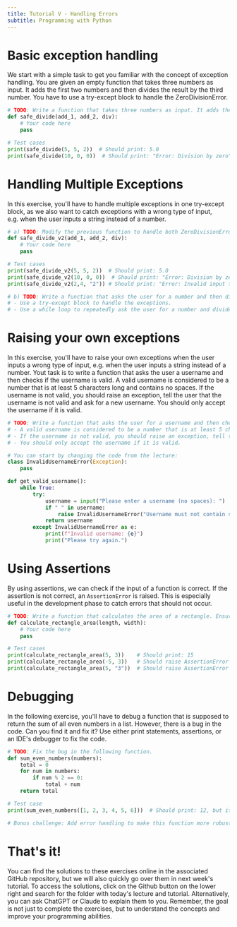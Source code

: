 ```yaml
---
title: Tutorial V - Handling Errors
subtitle: Programming with Python
---
```



# Basic exception handling

We start with a simple task to get you familiar with the concept of exception handling. You are given an empty function that takes three numbers as input. It adds the first two numbers and then divides the result by the third number. You have to use a try-except block to handle the ZeroDivisionError.

``` python
# TODO: Write a function that takes three numbers as input. It adds the first two numbers and then divides the result by the third number. Use a try-except block to handle the ZeroDivisionError.
def safe_divide(add_1, add_2, div):
    # Your code here
    pass

# Test cases
print(safe_divide(5, 5, 2))  # Should print: 5.0
print(safe_divide(10, 0, 0))  # Should print: "Error: Division by zero"
```

# Handling Multiple Exceptions

In this exercise, you'll have to handle multiple exceptions in one try-except block, as we also want to catch exceptions with a wrong type of input, e.g. when the user inputs a string instead of a number.

``` python
# a) TODO: Modify the previous function to handle both ZeroDivisionError and TypeError
def safe_divide_v2(add_1, add_2, div):
    # Your code here
    pass

# Test cases
print(safe_divide_v2(5, 5, 2))  # Should print: 5.0
print(safe_divide_v2(10, 0, 0))  # Should print: "Error: Division by zero"
print(safe_divide_v2(2,4, "2")) # Should print: "Error: Invalid input types"

# b) TODO: Write a function that asks the user for a number and then divides it by a second number inputted by the user.
# - Use a try-except block to handle the exceptions.
# - Use a while loop to repeatedly ask the user for a number and divide it by a second number until the user inputs "no" to the question "Do you want to continue?".
```

# Raising your own exceptions

In this exercise, you'll have to raise your own exceptions when the user inputs a wrong type of input, e.g. when the user inputs a string instead of a number. Yout task is to write a function that asks the user a username and then checks if the username is valid. A valid username is considered to be a number that is at least 5 characters long and contains no spaces. If the username is not valid, you should raise an exception, tell the user that the username is not valid and ask for a new username. You should only accept the username if it is valid.

``` python
# TODO: Write a function that asks the user for a username and then checks if the username is valid.
# - A valid username is considered to be a number that is at least 5 characters long and contains no spaces.
# - If the username is not valid, you should raise an exception, tell the user that the username is not valid and ask for a new username.
# - You should only accept the username if it is valid.

# You can start by changing the code from the lecture:
class InvalidUsernameError(Exception):
    pass

def get_valid_username():
    while True:
        try:
            username = input("Please enter a username (no spaces): ")
            if " " in username:
                raise InvalidUsernameError("Username must not contain spaces.")
            return username
        except InvalidUsernameError as e:
            print(f"Invalid username: {e}")
            print("Please try again.")
```

# Using Assertions

By using assertions, we can check if the input of a function is correct. If the assertion is not correct, an `AssertionError` is raised. This is especially useful in the development phase to catch errors that should not occur.

``` python
# TODO: Write a function that calculates the area of a rectangle. Ensure that the length and width are positive numbers.
def calculate_rectangle_area(length, width):
    # Your code here
    pass

# Test cases
print(calculate_rectangle_area(5, 3))    # Should print: 15
print(calculate_rectangle_area(-5, 3))   # Should raise AssertionError
print(calculate_rectangle_area(5, "3"))  # Should raise AssertionError
```

# Debugging

In the following exercise, you'll have to debug a function that is supposed to return the sum of all even numbers in a list. However, there is a bug in the code. Can you find it and fix it? Use either print statements, assertions, or an IDE's debugger to fix the code.

``` python
# TODO: Fix the bug in the following function.
def sum_even_numbers(numbers):
    total = 0
    for num in numbers:
        if num % 2 == 0:
            total + num
    return total

# Test case
print(sum_even_numbers([1, 2, 3, 4, 5, 6]))  # Should print: 12, but it's not working correctly

# Bonus challenge: Add error handling to make this function more robust
```

# That's it!

You can find the solutions to these exercises online in the associated GitHub repository, but we will also quickly go over them in next week's tutorial. To access the solutions, click on the Github button on the lower right and search for the folder with today's lecture and tutorial. Alternatively, you can ask ChatGPT or Claude to explain them to you. Remember, the goal is not just to complete the exercises, but to understand the concepts and improve your programming abilities.
